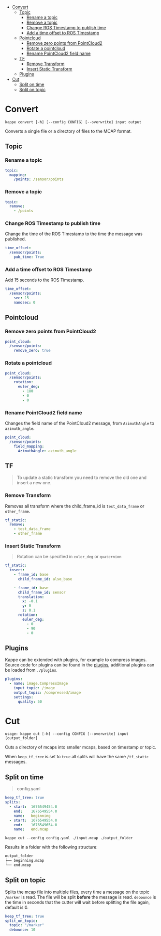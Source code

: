 - [Convert](#convert)
  - [Topic](#topic)
    - [Rename a topic](#rename-a-topic)
    - [Remove a topic](#remove-a-topic)
    - [Change ROS Timestamp to publish time](#change-ros-timestamp-to-publish-time)
    - [Add a time offset to ROS Timestamp](#add-a-time-offset-to-ros-timestamp)
  - [Pointcloud](#pointcloud)
    - [Remove zero points from PointCloud2](#remove-zero-points-from-pointcloud2)
    - [Rotate a pointcloud](#rotate-a-pointcloud)
    - [Rename PointCloud2 field name](#rename-pointcloud2-field-name)
  - [TF](#tf)
    - [Remove Transform](#remove-transform)
    - [Insert Static Transform](#insert-static-transform)
  - [Plugins](#plugins)
- [Cut](#cut)
  - [Split on time](#split-on-time)
  - [Split on topic](#split-on-topic)

# Convert

`kappe convert [-h] [--config CONFIG] [--overwrite] input output`

Converts a single file or a directory of files to the MCAP format.

## Topic

### Rename a topic

```yaml
topic:
  mapping:
    /points: /sensor/points
```

### Remove a topic

```yaml
topic:
  remove:
    - /points
```

### Change ROS Timestamp to publish time

Change the time of the ROS Timestamp to the time the message was published.

```yaml
time_offset:
  /sensor/points:
    pub_time: True
```

### Add a time offset to ROS Timestamp

Add 15 seconds to the ROS Timestamp.

```yaml
time_offset:
  /sensor/points:
    sec: 15
    nanosec: 0
```

## Pointcloud

### Remove zero points from PointCloud2

```yaml
point_cloud:
  /sensor/points:
    remove_zero: true
```

### Rotate a pointcloud

```yaml
point_cloud:
  /sensor/points:
    rotation:
      euler_deg:
        - 180
        - 0
        - 0
```

### Rename PointCloud2 field name

Changes the field name of the PointCloud2 message, from `AzimuthAngle` to `azimuth_angle`.

```yaml
point_cloud:
  /sensor/points:
    field_mapping:
      AzimuthAngle: azimuth_angle
```

## TF

> To update a static transform you need to remove the old one and insert a new one.

### Remove Transform

Removes all transform where the child_frame_id is `test_data_frame` or `other_frame`.

```yaml
tf_static:
  remove:
    - test_data_frame
    - other_frame
```

### Insert Static Transform

> Rotation can be specified in `euler_deg` or `quaternion`

```yaml
tf_static:
  insert:
    - frame_id: base
      child_frame_id: also_base

    - frame_id: base
      child_frame_id: sensor
      translation:
        x: -0.1
        y: 0
        z: 0.1
      rotation:
        euler_deg:
          - 0
          - 90
          - 0
```

## Plugins

Kappe can be extended with plugins, for example to compress images. Source code for plugins can be found in the [plugins](./src/kappe/), additional plugins can be loaded from `./plugins`.

```yaml
plugins:
  - name: image.CompressImage
    input_topic: /image
    output_topic: /compressed/image
    settings:
      quality: 50
```

# Cut

`usage: kappe cut [-h] --config CONFIG [--overwrite] input [output_folder]`

Cuts a directory of mcaps into smaller mcaps, based on timestamp or topic.

When `keep_tf_tree` is set to `true` all splits will have the same `/tf_static` messages.

## Split on time

> config.yaml

```yaml
keep_tf_tree: true
splits:
  - start:  1676549454.0
    end:    1676549554.0
    name:   beginning
  - start:  1676549554.0
    end:    1676549654.0
    name:   end.mcap
```

`kappe cut --config config.yaml ./input.mcap ./output_folder`

Results in a folder with the following structure:

```bash
output_folder
├── beginning.mcap
└── end.mcap
```

## Split on topic

Splits the mcap file into multiple files, every time a message on the topic `/marker` is read.
The file will be split **before** the message is read.
`debounce` is the time in seconds that the cutter will wait before splitting the file again, default is 0.

```yaml
keep_tf_tree: true
split_on_topic:
  topic: "/marker"
  debounce: 10

```
